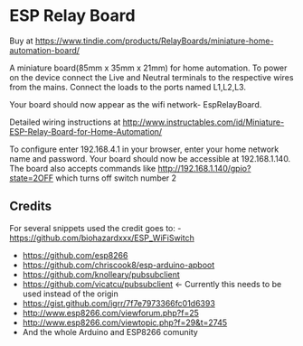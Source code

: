 # ESP Relay Board

Buy at https://www.tindie.com/products/RelayBoards/miniature-home-automation-board/

A miniature board(85mm x 35mm x 21mm) for home automation. 
To power on the device connect the Live and Neutral terminals to the respective wires from the mains. Connect the loads to the ports named L1,L2,L3.

Your board should now appear as the wifi network- EspRelayBoard. 

Detailed wiring instructions at
http://www.instructables.com/id/Miniature-ESP-Relay-Board-for-Home-Automation/

To configure enter 192.168.4.1 in your browser, enter your home network name and password.
Your board should now be accessible at 192.168.1.140. 
The board also accepts commands like
http://192.168.1.140/gpio?state=2OFF 
which turns off switch number 2

## Credits
For several snippets used the credit goes to:
  -https://github.com/biohazardxxx/ESP_WiFiSwitch
 - https://github.com/esp8266
 - https://github.com/chriscook8/esp-arduino-apboot
 - https://github.com/knolleary/pubsubclient
 - https://github.com/vicatcu/pubsubclient <- Currently this needs to be used instead of the origin
 - https://gist.github.com/igrr/7f7e7973366fc01d6393
 - http://www.esp8266.com/viewforum.php?f=25
 - http://www.esp8266.com/viewtopic.php?f=29&t=2745
 - And the whole Arduino and ESP8266 comunity
